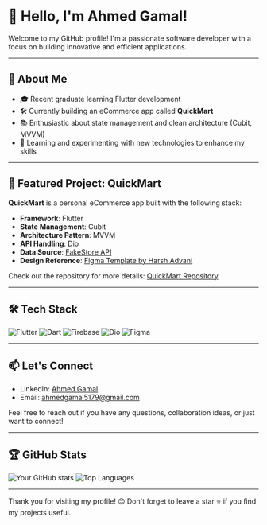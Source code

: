 # 👋 Hello, I'm Ahmed Gamal!

Welcome to my GitHub profile! I'm a passionate software developer with a focus on building innovative and efficient applications.

---

## 🚀 About Me

- 🎓 Recent graduate learning Flutter development
- 🛠️ Currently building an eCommerce app called **QuickMart**
- 📚 Enthusiastic about state management and clean architecture (Cubit, MVVM)
- 🌱 Learning and experimenting with new technologies to enhance my skills

---

## 🌟 Featured Project: QuickMart

**QuickMart** is a personal eCommerce app built with the following stack:
- **Framework**: Flutter
- **State Management**: Cubit
- **Architecture Pattern**: MVVM
- **API Handling**: Dio
- **Data Source**: [FakeStore API](https://fakestoreapi.com/)
- **Design Reference**: [Figma Template by Harsh Advani](https://www.figma.com/community/file/1282297701057617450)

Check out the repository for more details: [QuickMart Repository](https://github.com/Afwra/Afwra-QuickMart-Ecommerce-App)

---

## 🛠 Tech Stack

![Flutter](https://img.shields.io/badge/Flutter-%2302569B.svg?style=flat-square&logo=flutter&logoColor=white)
![Dart](https://img.shields.io/badge/Dart-%230175C2.svg?style=flat-square&logo=dart&logoColor=white)
![Firebase](https://img.shields.io/badge/Firebase-%23FFCA28.svg?style=flat-square&logo=firebase&logoColor=black)
![Dio](https://img.shields.io/badge/Dio-%23FF5722.svg?style=flat-square&logo=flutter&logoColor=white)
![Figma](https://img.shields.io/badge/Figma-%23F24E1E.svg?style=flat-square&logo=figma&logoColor=white)

---

## 📫 Let's Connect

- LinkedIn: [Ahmed Gamal](https://www.linkedin.com/in/ahmed-gamal-07274a2a4/)
- Email: ahmedgamal5179@gmail.com

Feel free to reach out if you have any questions, collaboration ideas, or just want to connect!

---

## 🏆 GitHub Stats

![Your GitHub stats](https://github-readme-stats.vercel.app/api?username=Afwra&show_icons=true&theme=radical)
![Top Languages](https://github-readme-stats.vercel.app/api/top-langs/?username=Afwra&layout=compact&theme=radical)

---



Thank you for visiting my profile! 😊 Don't forget to leave a star ⭐ if you find my projects useful.
